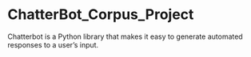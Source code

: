 # ChatterBot_Corpus_Project
Chatterbot is a Python library that makes it easy to generate automated responses to a user’s input.
